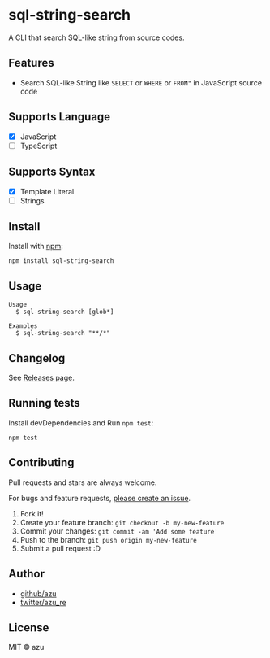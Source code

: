 # sql-string-search

A CLI that search SQL-like string from source codes.

## Features

- Search SQL-like String like `SELECT` or `WHERE` or `FROM"` in JavaScript source code

## Supports Language

- [x] JavaScript
- [ ] TypeScript

## Supports Syntax

- [x] Template Literal
- [ ] Strings

## Install

Install with [npm](https://www.npmjs.com/):

    npm install sql-string-search

## Usage

    Usage
      $ sql-string-search [glob*]
 
    Examples
      $ sql-string-search "**/*"

## Changelog

See [Releases page](https://github.com/azu/sql-string-search/releases).

## Running tests

Install devDependencies and Run `npm test`:

    npm test

## Contributing

Pull requests and stars are always welcome.

For bugs and feature requests, [please create an issue](https://github.com/azu/sql-string-search/issues).

1. Fork it!
2. Create your feature branch: `git checkout -b my-new-feature`
3. Commit your changes: `git commit -am 'Add some feature'`
4. Push to the branch: `git push origin my-new-feature`
5. Submit a pull request :D

## Author

- [github/azu](https://github.com/azu)
- [twitter/azu_re](https://twitter.com/azu_re)

## License

MIT © azu
